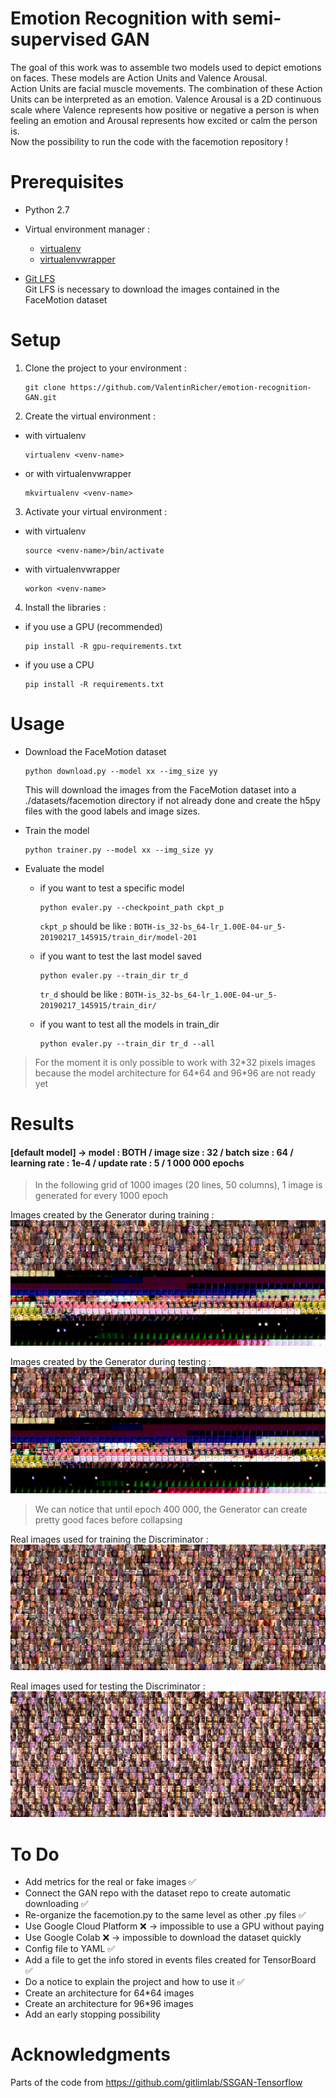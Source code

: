 # Emotion Recognition with semi-supervised GAN

The goal of this work was to assemble two models used to depict emotions on faces. These models are Action Units and Valence Arousal. <br/>
Action Units are facial muscle movements. The combination of these Action Units can be interpreted as an emotion. 
Valence Arousal is a 2D continuous scale where Valence represents how positive or negative a person is when feeling an emotion and Arousal represents how excited or calm the person is. <br/>
Now the possibility to run the code with the facemotion repository ! 

# Prerequisites 

- Python 2.7
- Virtual environment manager :
  - [virtualenv](https://virtualenv.pypa.io/en/latest/)
  - [virtualenvwrapper](https://virtualenvwrapper.readthedocs.io/en/latest/)
  
- [Git LFS](https://git-lfs.github.com) <br/>
Git LFS is necessary to download the images contained in the FaceMotion dataset

# Setup

1. Clone the project to your environment :
    ```
    git clone https://github.com/ValentinRicher/emotion-recognition-GAN.git
    ```

2. Create the virtual environment : 
  - with virtualenv
    ```
    virtualenv <venv-name>
    ```
  - or with virtualenvwrapper
    ```
    mkvirtualenv <venv-name>
    ```

3. Activate your virtual environment :
  - with virtualenv
    ```
    source <venv-name>/bin/activate
    ```
  - with virtualenvwrapper
    ```
    workon <venv-name>
    ```

4. Install the libraries :
  - if you use a GPU (recommended)
    ```
    pip install -R gpu-requirements.txt
    ```
  - if you use a CPU
    ```
    pip install -R requirements.txt
    ```

# Usage

- Download the FaceMotion dataset
    ```
    python download.py --model xx --img_size yy
    ```
    This will download the images from the FaceMotion dataset into a ./datasets/facemotion directory if not already done and create the h5py files with the good labels and image sizes.


- Train the model
    ```
    python trainer.py --model xx --img_size yy
    ```
    
- Evaluate the model
    - if you want to test a specific model
      ```
      python evaler.py --checkpoint_path ckpt_p
      ```
      `ckpt_p` should be like : `BOTH-is_32-bs_64-lr_1.00E-04-ur_5-20190217_145915/train_dir/model-201`
    
    - if you want to test the last model saved 
      ```
      python evaler.py --train_dir tr_d
      ```
      `tr_d` should be like : `BOTH-is_32-bs_64-lr_1.00E-04-ur_5-20190217_145915/train_dir/`
    - if you want to test all the models in train_dir
      ```
      python evaler.py --train_dir tr_d --all
      ```

> For the moment it is only possible to work with 32\*32 pixels images because the model architecture for 64\*64 and 96\*96 are not ready yet

# Results

#### [default model] -> model : BOTH / image size : 32 / batch size : 64 / learning rate : 1e-4 / update rate : 5 / 1 000 000 epochs

> In the following grid of 1000 images (20 lines, 50 columns), 1 image is generated for every 1000 epoch

Images created by the Generator during training :
![train fake images](/images/grid_train_fake_0.png)

Images created by the Generator during testing :
![test fake images](/images/grid_test_fake_0.png)

> We can notice that until epoch 400 000, the Generator can create pretty good faces before collapsing

Real images used for training the Discriminator :
![train real images](/images/grid_train_real.png)

Real images used for testing the Discriminator :
![test real images](/images/grid_test_real.png)

# To Do

- Add metrics for the real or fake images ✅
- Connect the GAN repo with the dataset repo to create automatic downloading ✅
- Re-organize the facemotion.py to the same level as other .py files ✅
- Use Google Cloud Platform ❌ -> impossible to use a GPU without paying
- Use Google Colab ❌ -> impossible to download the dataset quickly
- Config file to YAML ✅
- Add a file to get the info stored in events files created for TensorBoard ✅
- Do a notice to explain the project and how to use it ✅
- Create an architecture for 64*64 images
- Create an architecture for 96*96 images
- Add an early stopping possibility


# Acknowledgments

Parts of the code from https://github.com/gitlimlab/SSGAN-Tensorflow
